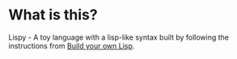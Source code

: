 # What is this?

Lispy - A toy language with a lisp-like syntax built by following the instructions
from [Build your own Lisp](https://buildyourownlisp.com/).
